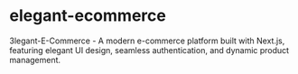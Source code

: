 # elegant-ecommerce
3legant-E-Commerce - A modern e-commerce platform built with Next.js, featuring elegant UI design, seamless authentication, and dynamic product management.
